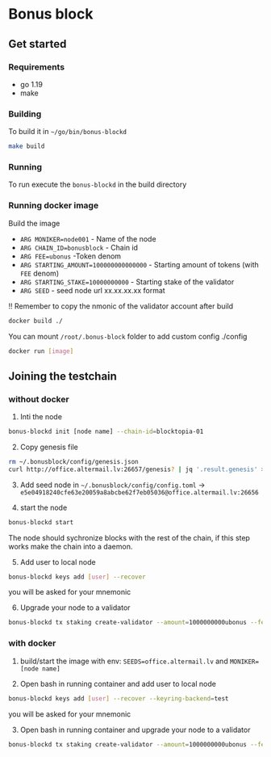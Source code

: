 # Bonus block

## Get started
### Requirements

- go 1.19
- make


### Building

To build it in `~/go/bin/bonus-blockd`
```bash
make build
```

### Running
To run execute the `bonus-blockd` in the build directory

### Running docker image

Build the image

* `ARG MONIKER=node001` - Name of the node
* `ARG CHAIN_ID=bonusblock` - Chain id
* `ARG FEE=ubonus` -Token denom
* `ARG STARTING_AMOUNT=100000000000000` - Starting amount of tokens (with `FEE` denom)
* `ARG STARTING_STAKE=10000000000` - Starting stake of the validator
* `ARG SEED` - seed node url xx.xx.xx.xx format

!! Remember to copy the nmonic of the validator account after build

```bash
docker build ./
```

You can mount `/root/.bonus-block` folder to add custom config ./config

```bash
docker run [image]
```

## Joining the testchain

### without docker

1. Inti the node

```bash
bonus-blockd init [node name] --chain-id=blocktopia-01
```

2. Copy genesis file

```bash
rm ~/.bonusblock/config/genesis.json
curl http://office.altermail.lv:26657/genesis? | jq '.result.genesis' > ~/.bonusblock/config/genesis.json
```

3. Add seed node in `~/.bonusblock/config/config.toml` -> `e5e04918240cfe63e20059a8abcbe62f7eb05036@office.altermail.lv:26656`

4. start the node

```bash
bonus-blockd start
```
The node should sychronize blocks with the rest of the chain, if this step works make the chain into a daemon.

5. Add user to local node

```bash
bonus-blockd keys add [user] --recover
```
you will be asked for your mnemonic

6. Upgrade your node to a validator

```bash
bonus-blockd tx staking create-validator --amount=1000000000ubonus --fees=0ubonus --pubkey $(bonus-blockd tendermint show-validator) --moniker="node3" --chain-id=blocktopia-01 --commission-rate="0.10" --commission-max-rate="0.20" --commission-max-change-rate="0.01" --min-self-delegation="1" --gas="auto" --gas-adjustment=1.15 --from=validator
```

### with docker

1. build/start the image with env: `SEEDS=office.altermail.lv` and `MONIKER=[node name]`

2. Open bash in running container and add user to local node

```bash
bonus-blockd keys add [user] --recover --keyring-backend=test
```
you will be asked for your mnemonic

3. Open bash in running container and upgrade your node to a validator

```bash
bonus-blockd tx staking create-validator --amount=1000000000ubonus --fees=0ubonus --pubkey $(bonus-blockd tendermint show-validator) --moniker="node3" --chain-id=blocktopia-01 --commission-rate="0.10" --commission-max-rate="0.20" --commission-max-change-rate="0.01" --min-self-delegation="1" --gas="auto" --gas-adjustment=1.15 --from=validator
```
